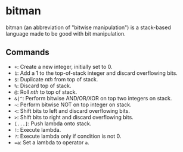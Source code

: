 # bitman
bitman (an abbreviation of "bitwise manipulation") is a stack-based language made to be good with bit manipulation.

## Commands
- `+`: Create a new integer, initially set to 0.
- `1`: Add a 1 to the top-of-stack integer and discard overflowing bits.
- `$`: Duplicate _nth_ from top of stack.
- `%`: Discard top of stack.
- `@`: Roll _nth_ to top of stack.
- `&|^`: Perform bitwise AND/OR/XOR on top two integers on stack.
- `~`: Perform bitwise NOT on top integer on stack.
- `<`: Shift bits to left and discard overflowing bits.
- `>`: Shift bits to right and discard overflowing bits.
- `[...]`: Push lambda onto stack.
- `!`: Execute lambda.
- `?`: Execute lambda only if condition is not 0.
- `=a`: Set a lambda to operator `a`.
